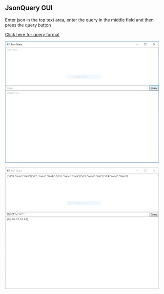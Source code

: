 ## JsonQuery GUI

Enter json in the top text area, enter the query in the middle field and then press the query button

[Click here for query format](https://github.com/raybritton/json-query/blob/master/SYSTEM.md)

![Window](window.JPG)

![Window](window_example.JPG)


